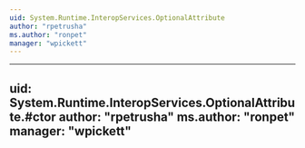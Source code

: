 ```yaml
---
uid: System.Runtime.InteropServices.OptionalAttribute
author: "rpetrusha"
ms.author: "ronpet"
manager: "wpickett"
---
```


---
uid: System.Runtime.InteropServices.OptionalAttribute.#ctor
author: "rpetrusha"
ms.author: "ronpet"
manager: "wpickett"
---
